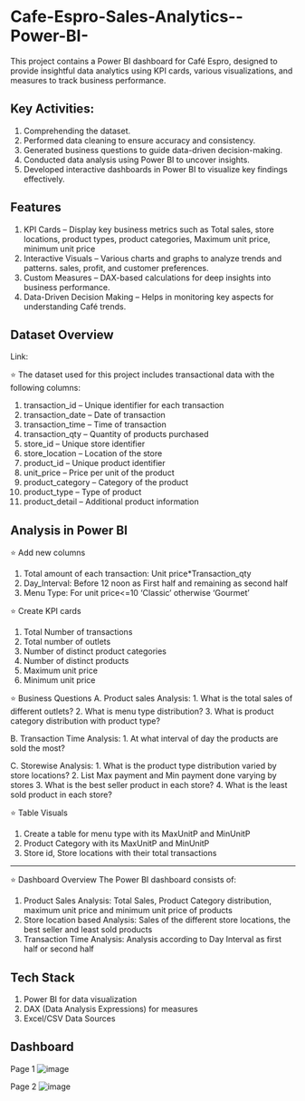 # Cafe-Espro-Sales-Analytics--Power-BI-
This project contains a Power BI dashboard for Café Espro, designed to provide insightful data analytics using KPI cards, various visualizations, and measures to track business performance. 

## Key Activities:
1.	Comprehending the dataset.   
2.	Performed data cleaning to ensure accuracy and consistency.
3.	Generated business questions to guide data-driven decision-making.
4.	Conducted data analysis using Power BI to uncover insights.
5.	Developed interactive dashboards in Power BI to visualize key findings effectively.

## Features
1. KPI Cards – Display key business metrics such as Total sales, store locations, product types, product categories, Maximum unit price, minimum unit price
2. Interactive Visuals – Various charts and graphs to analyze trends and patterns. sales, profit, and customer preferences.
3. Custom Measures – DAX-based calculations for deep insights into business performance.
4. Data-Driven Decision Making – Helps in monitoring key aspects for understanding Café trends.

## Dataset Overview

Link: 

⭐ The dataset used for this project includes transactional data with the following columns:
1.	transaction_id – Unique identifier for each transaction
2.	transaction_date – Date of transaction
3.	transaction_time – Time of transaction
4.	transaction_qty – Quantity of products purchased
5.	store_id – Unique store identifier
6.	store_location – Location of the store
7.	product_id – Unique product identifier
8.	unit_price – Price per unit of the product
9.	product_category – Category of the product
10.	product_type – Type of product
11.	product_detail – Additional product information

## Analysis in Power BI 
  
⭐ Add new columns
1.	Total amount of each transaction: Unit price*Transaction_qty
2.	Day_Interval: Before 12 noon as First half and remaining as second half
3.	Menu Type: For unit price<=10 ‘Classic’ otherwise ‘Gourmet’
 
⭐ Create KPI cards
1.	Total Number of transactions
2.	Total number of outlets
3.	Number of distinct product categories
4.	Number of distinct products
5.	Maximum unit price
6.	Minimum unit price 

⭐ Business Questions 
  A. Product sales Analysis:
    1.	What is the total sales of different outlets? 
    2.	What is menu type distribution?
    3.	What is product category distribution with product type?

  B. Transaction Time Analysis:
    1.	At what interval of day the products are sold the most?
  
  C. Storewise Analysis:
    1.	What is the product type distribution varied by store locations?
    2.	List Max payment and Min payment done varying by stores
    3.	What is the best seller product in each store?
    4.	What is the least sold product in each store?

  
⭐ Table Visuals
  1.	Create a table for menu type with its MaxUnitP  and MinUnitP
  2.	Product Category with its MaxUnitP  and MinUnitP
  3.	Store id, Store locations with their total transactions 
__________________________________________________________________________________________________________________

⭐ Dashboard Overview
The Power BI dashboard consists of:
1. Product Sales Analysis: Total Sales, Product Category distribution, maximum unit price and minimum unit price of products
2. Store location based Analysis: Sales of the different store locations, the best seller and least sold products
3. Transaction Time Analysis: Analysis according to Day Interval as first half or second half 

## Tech Stack
1. Power BI for data visualization
2. DAX (Data Analysis Expressions) for measures
3. Excel/CSV Data Sources

## Dashboard
Page 1
![image](https://github.com/user-attachments/assets/04fb56c6-8a0a-4f3c-8242-daed13d29444)

Page 2
![image](https://github.com/user-attachments/assets/15935f85-f812-423e-ac61-0a1a5f4a2cff)



 


















